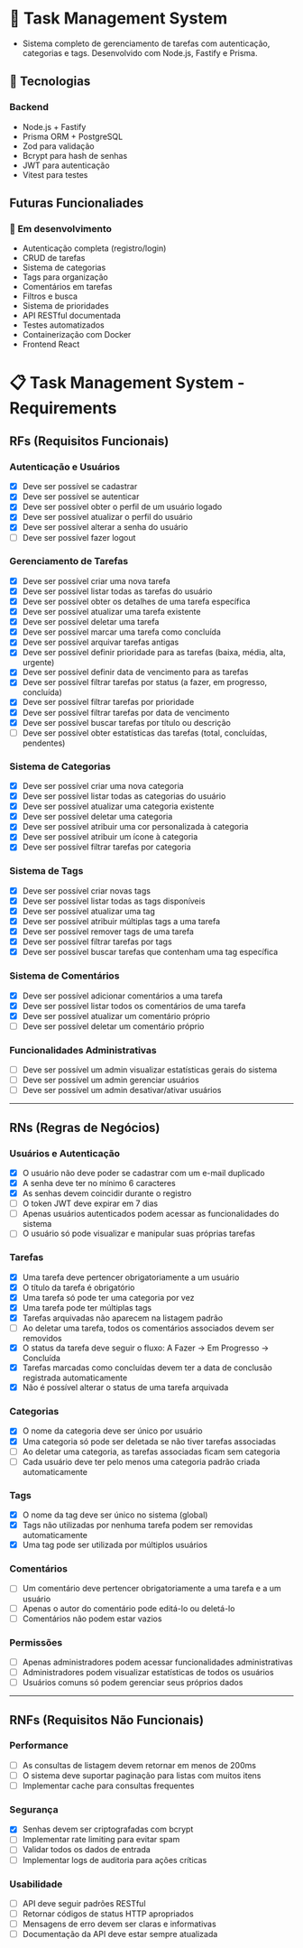 # 📝 Task Management System

- Sistema completo de gerenciamento de tarefas com autenticação, categorias e tags. Desenvolvido com Node.js, Fastify e Prisma.

## 🚀 Tecnologias

### Backend

- Node.js + Fastify
- Prisma ORM + PostgreSQL
- Zod para validação
- Bcrypt para hash de senhas
- JWT para autenticação
- Vitest para testes

## Futuras Funcionaliades

### 🔄 Em desenvolvimento

- Autenticação completa (registro/login)
- CRUD de tarefas
- Sistema de categorias
- Tags para organização
- Comentários em tarefas
- Filtros e busca
- Sistema de prioridades
- API RESTful documentada
- Testes automatizados
- Containerização com Docker
- Frontend React

# 📋 Task Management System - Requirements

## **RFs (Requisitos Funcionais)**

### **Autenticação e Usuários**

- [x] Deve ser possível se cadastrar
- [x] Deve ser possível se autenticar
- [x] Deve ser possível obter o perfil de um usuário logado
- [x] Deve ser possível atualizar o perfil do usuário
- [x] Deve ser possível alterar a senha do usuário
- [ ] Deve ser possível fazer logout

### **Gerenciamento de Tarefas**

- [x] Deve ser possível criar uma nova tarefa
- [x] Deve ser possível listar todas as tarefas do usuário
- [x] Deve ser possível obter os detalhes de uma tarefa específica
- [x] Deve ser possível atualizar uma tarefa existente
- [x] Deve ser possível deletar uma tarefa
- [x] Deve ser possível marcar uma tarefa como concluída
- [x] Deve ser possível arquivar tarefas antigas
- [x] Deve ser possível definir prioridade para as tarefas (baixa, média, alta, urgente)
- [x] Deve ser possível definir data de vencimento para as tarefas
- [x] Deve ser possível filtrar tarefas por status (a fazer, em progresso, concluída)
- [x] Deve ser possível filtrar tarefas por prioridade
- [x] Deve ser possível filtrar tarefas por data de vencimento
- [x] Deve ser possível buscar tarefas por título ou descrição
- [ ] Deve ser possível obter estatísticas das tarefas (total, concluídas, pendentes)

### **Sistema de Categorias**

- [x] Deve ser possível criar uma nova categoria
- [x] Deve ser possível listar todas as categorias do usuário
- [x] Deve ser possível atualizar uma categoria existente
- [x] Deve ser possível deletar uma categoria
- [x] Deve ser possível atribuir uma cor personalizada à categoria
- [x] Deve ser possível atribuir um ícone à categoria
- [x] Deve ser possível filtrar tarefas por categoria

### **Sistema de Tags**

- [x] Deve ser possível criar novas tags
- [x] Deve ser possível listar todas as tags disponíveis
- [x] Deve ser possível atualizar uma tag
- [x] Deve ser possível atribuir múltiplas tags a uma tarefa
- [x] Deve ser possível remover tags de uma tarefa
- [x] Deve ser possível filtrar tarefas por tags
- [x] Deve ser possível buscar tarefas que contenham uma tag específica

### **Sistema de Comentários**

- [x] Deve ser possível adicionar comentários a uma tarefa
- [x] Deve ser possível listar todos os comentários de uma tarefa
- [x] Deve ser possível atualizar um comentário próprio
- [ ] Deve ser possível deletar um comentário próprio

### **Funcionalidades Administrativas**

- [ ] Deve ser possível um admin visualizar estatísticas gerais do sistema
- [ ] Deve ser possível um admin gerenciar usuários
- [ ] Deve ser possível um admin desativar/ativar usuários

---

## **RNs (Regras de Negócios)**

### **Usuários e Autenticação**

- [x] O usuário não deve poder se cadastrar com um e-mail duplicado
- [x] A senha deve ter no mínimo 6 caracteres
- [x] As senhas devem coincidir durante o registro
- [ ] O token JWT deve expirar em 7 dias
- [ ] Apenas usuários autenticados podem acessar as funcionalidades do sistema
- [ ] O usuário só pode visualizar e manipular suas próprias tarefas

### **Tarefas**

- [x] Uma tarefa deve pertencer obrigatoriamente a um usuário
- [x] O título da tarefa é obrigatório
- [x] Uma tarefa só pode ter uma categoria por vez
- [x] Uma tarefa pode ter múltiplas tags
- [x] Tarefas arquivadas não aparecem na listagem padrão
- [ ] Ao deletar uma tarefa, todos os comentários associados devem ser removidos
- [x] O status da tarefa deve seguir o fluxo: A Fazer → Em Progresso → Concluída
- [x] Tarefas marcadas como concluídas devem ter a data de conclusão registrada automaticamente
- [x] Não é possível alterar o status de uma tarefa arquivada

### **Categorias**

- [x] O nome da categoria deve ser único por usuário
- [x] Uma categoria só pode ser deletada se não tiver tarefas associadas
- [ ] Ao deletar uma categoria, as tarefas associadas ficam sem categoria
- [ ] Cada usuário deve ter pelo menos uma categoria padrão criada automaticamente

### **Tags**

- [x] O nome da tag deve ser único no sistema (global)
- [x] Tags não utilizadas por nenhuma tarefa podem ser removidas automaticamente
- [x] Uma tag pode ser utilizada por múltiplos usuários

### **Comentários**

- [ ] Um comentário deve pertencer obrigatoriamente a uma tarefa e a um usuário
- [ ] Apenas o autor do comentário pode editá-lo ou deletá-lo
- [ ] Comentários não podem estar vazios

### **Permissões**

- [ ] Apenas administradores podem acessar funcionalidades administrativas
- [ ] Administradores podem visualizar estatísticas de todos os usuários
- [ ] Usuários comuns só podem gerenciar seus próprios dados

---

## **RNFs (Requisitos Não Funcionais)**

### **Performance**

- [ ] As consultas de listagem devem retornar em menos de 200ms
- [ ] O sistema deve suportar paginação para listas com muitos itens
- [ ] Implementar cache para consultas frequentes

### **Segurança**

- [x] Senhas devem ser criptografadas com bcrypt
- [ ] Implementar rate limiting para evitar spam
- [ ] Validar todos os dados de entrada
- [ ] Implementar logs de auditoria para ações críticas

### **Usabilidade**

- [ ] API deve seguir padrões RESTful
- [ ] Retornar códigos de status HTTP apropriados
- [ ] Mensagens de erro devem ser claras e informativas
- [ ] Documentação da API deve estar sempre atualizada
